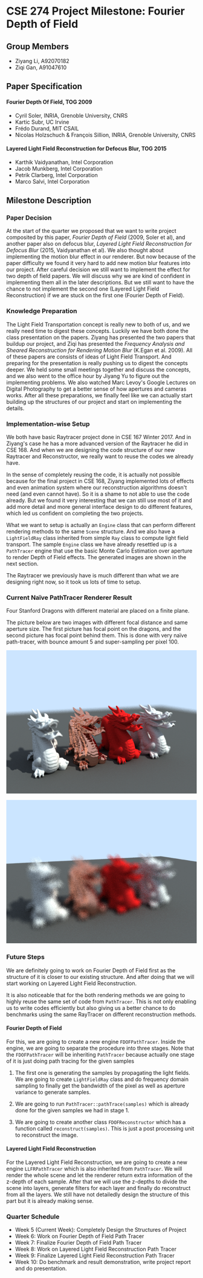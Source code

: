 # CSE 274 Project Milestone: Fourier Depth of Field

## Group Members

* Ziyang Li, A92070182
* Ziqi Gan, A91047610

## Paper Specification

#### Fourier Depth Of Field, TOG 2009

* Cyril Soler, INRIA, Grenoble University, CNRS
* Kartic Subr, UC Irvine
* Frédo Durand, MIT CSAIL
* Nicolas Holzschuch & François Sillion, INRIA, Grenoble University, CNRS

#### Layered Light Field Reconstruction for Defocus Blur, TOG 2015

* Karthik Vaidyanathan, Intel Corporation
* Jacob Munkberg, Intel Corporation
* Petrik Clarberg, Intel Corporation
* Marco Salvi, Intel Corporation

## Milestone Description

### Paper Decision

At the start of the quarter we proposed that we want to write project composited
by this paper, *Fourier Depth of Field* (2009, Soler et al), and another paper
also on defocus blur, *Layered Light Field Reconstruction for Defocus Blur*
(2015, Vaidyanathan et al). We also thought about implementing the motion blur
effect in our renderer. But now because of the paper difficulty we found it
very hard to add new motion blur features into our project. After careful
decision we still want to implement the effect for two depth of field papers.
We will discuss why we are kind of confident in implementing them all in the
later descriptions. But we still want to have the chance to not implement the
second one (Layered Light Field Reconstruction) if we are stuck on the first
one (Fourier Depth of Field).

### Knowledge Preparation

The Light Field Transportation concept is really new to both of us, and we
really need time to digest these concepts. Luckily we have both done the class
presentation on the papers. Ziyang has presented the two papers that buildup
our project, and Ziqi has presented the *Frequency Analysis and Sheared
Reconstruction for Rendering Motion Blur* (K.Egan et al. 2009). All of these
papers are consists of ideas of Light Field Transport. And preparing for the
presentation is really pushing us to digest the concepts deeper. We held some
small meetings together and discuss the concepts, and we also went to the office
hour by Jiyang Yu to figure out the implementing problems. We also watched
Marc Levoy's Google Lectures on Digital Photography to get a better sense of
how apertures and cameras works. After all these preparations, we finally feel
like we can actually start building up the structures of our project and start
on implementing the details.

### Implementation-wise Setup

We both have basic Raytracer project done in CSE 167 Winter 2017. And in
Ziyang's case he has a more advanced version of the Raytracer he did in CSE 168.
And when we are designing the code structure of our new Raytracer and
Reconstructor, we really want to reuse the codes we already have.

In the sense of completely reusing the code, it is actually not possible because
for the final project in CSE 168, Ziyang implemented lots of effects and even
animation system where our reconstruction algorithms doesn't need (and even
cannot have). So it is a shame to not able to use the code already. But we found
it very interesting that we can still use most of it and add more detail and
more general interface design to do different features, which led us confident
on completing the two projects.

What we want to setup is actually an `Engine` class that can perform different
rendering methods to the same `Scene` structure. And we also have a
`LightFieldRay` class inherited from simple `Ray` class to compute light field
transport. The sample `Engine` class we have already resettled up is a
`PathTracer` engine that use the basic Monte Carlo Estimation over aperture
to render Depth of Field effects. The generated images are shown in the next
section.

The Raytracer we previously have is much different than what we are designing
right now, so it took us lots of time to setup.

### Current Naïve PathTracer Renderer Result

Four Stanford Dragons with different material are placed on a finite plane.

The picture below are two images with different focal distance and same aperture
size. The first picture has focal point on the dragons, and the second picture
has focal point behind them. This is done with very naïve path-tracer, with
bounce amount 5 and super-sampling per pixel 100.

![alt dragon_1][d1]

![alt dragon_2][d2]

### Future Steps

We are definitely going to work on Fourier Depth of Field first as the structure
of it is closer to our existing structure. And after doing that we will start
working on Layered Light Field Reconstruction.

It is also noticeable that for the both rendering methods we are going to highly
reuse the same set of code from `PathTracer`. This is not only enabling us to
write codes efficiently but also giving us a better chance to do benchmarks
using the same RayTracer on different reconstruction methods.

#### Fourier Depth of Field

For this, we are going to create a new engine `FDOFPathTracer`. Inside the
engine, we are going to separate the procedure into three stages. Note that the
`FDOFPathTracer` will be inheriting `PathTracer` because actually one stage of
it is just doing path tracing for the given samples

1. The first one is generating the samples by propagating the light fields. We
are going to create `LightFieldRay` class and do frequency domain sampling to
finally get the bandwidth of the pixel as well as aperture variance to generate
samples.

2. We are going to run `PathTracer::pathTrace(samples)` which is already done
for the given samples we had in stage 1.

3. We are going to create another class `FDOFReconstructor` which has a function
called `reconstruct(samples)`. This is just a post processing unit to
reconstruct the image.

#### Layered Light Field Reconstruction

For the Layered Light Field Reconstruction, we are going to create a new engine
`LLFRPathTracer` which is also inherited from `PathTracer`. We will render the
whole scene and let the renderer return extra information of the z-depth of
each sample. After that we will use the z-depths to divide the scene into
layers, generate filters for each layer and finally do reconstruct from all the
layers. We still have not detailedly design the structure of this part but it is
already making sense.

### Quarter Schedule

- Week 5 (Current Week): Completely Design the Structures of Project
- Week 6: Work on Fourier Depth of Field Path Tracer
- Week 7: Finalize Fourier Depth of Field Path Tracer
- Week 8: Work on Layered Light Field Reconstruction Path Tracer
- Week 9: Finalize Layered Light Field Reconstruction Path Tracer
- Week 10: Do benchmark and result demonstration, write project report and do
presentation.

[d1]: https://github.com/Liby99/FourierDepthOfField/raw/master/docs/res/milestone/dragon_1.bmp "Dragon 1"
[d2]: https://github.com/Liby99/FourierDepthOfField/raw/master/docs/res/milestone/dragon_2.bmp "Dragon 2"
